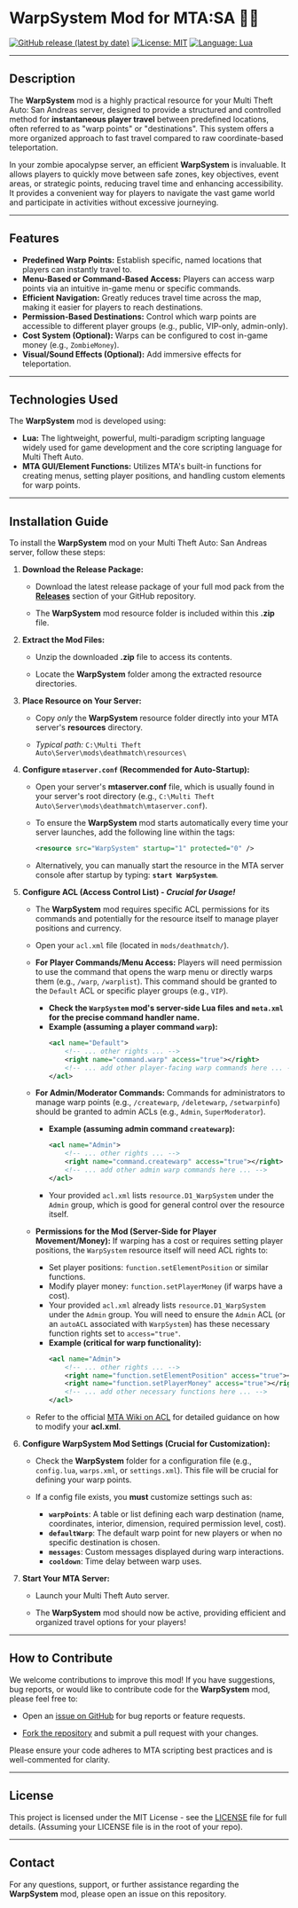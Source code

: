 # WarpSystem Mod for MTA:SA 🚀🌌

[![GitHub release (latest by date)](https://img.shields.io/github/v/release/Maniseniler/PackZombieMTA)](https://github.com/Maniseniler/PackZombieMTA/releases/latest)
[![License: MIT](https://img.shields.io/badge/License-MIT-yellow.svg)](https://opensource.org/licenses/MIT)
[![Language: Lua](https://img.io/badge/Language-Lua-blue?logo=lua)](https://www.lua.org/)

---

## **Description**

The **WarpSystem** mod is a highly practical resource for your Multi Theft Auto: San Andreas server, designed to provide a structured and controlled method for **instantaneous player travel** between predefined locations, often referred to as "warp points" or "destinations". This system offers a more organized approach to fast travel compared to raw coordinate-based teleportation.

In your zombie apocalypse server, an efficient **WarpSystem** is invaluable. It allows players to quickly move between safe zones, key objectives, event areas, or strategic points, reducing travel time and enhancing accessibility. It provides a convenient way for players to navigate the vast game world and participate in activities without excessive journeying.

---

## **Features**

* **Predefined Warp Points:** Establish specific, named locations that players can instantly travel to.
* **Menu-Based or Command-Based Access:** Players can access warp points via an intuitive in-game menu or specific commands.
* **Efficient Navigation:** Greatly reduces travel time across the map, making it easier for players to reach destinations.
* **Permission-Based Destinations:** Control which warp points are accessible to different player groups (e.g., public, VIP-only, admin-only).
* **Cost System (Optional):** Warps can be configured to cost in-game money (e.g., `ZombieMoney`).
* **Visual/Sound Effects (Optional):** Add immersive effects for teleportation.

---

## **Technologies Used**

The **WarpSystem** mod is developed using:

* **Lua:** The lightweight, powerful, multi-paradigm scripting language widely used for game development and the core scripting language for Multi Theft Auto.
* **MTA GUI/Element Functions:** Utilizes MTA's built-in functions for creating menus, setting player positions, and handling custom elements for warp points.

---

## **Installation Guide**

To install the **WarpSystem** mod on your Multi Theft Auto: San Andreas server, follow these steps:

1.  **Download the Release Package:**

    * Download the latest release package of your full mod pack from the [**Releases**](https://github.com/Maniseniler/PackZombieMTA/releases) section of your GitHub repository.

    * The **WarpSystem** mod resource folder is included within this **.zip** file.

2.  **Extract the Mod Files:**

    * Unzip the downloaded **.zip** file to access its contents.

    * Locate the **WarpSystem** folder among the extracted resource directories.

3.  **Place Resource on Your Server:**

    * Copy *only* the **WarpSystem** resource folder directly into your MTA server's **resources** directory.

    * *Typical path:* `C:\Multi Theft Auto\Server\mods\deathmatch\resources\`

4.  **Configure `mtaserver.conf` (Recommended for Auto-Startup):**

    * Open your server's **mtaserver.conf** file, which is usually found in your server's root directory (e.g., `C:\Multi Theft Auto\Server\mods\deathmatch\mtaserver.conf`).

    * To ensure the **WarpSystem** mod starts automatically every time your server launches, add the following line within the **<server>** tags:

        ```xml
        <resource src="WarpSystem" startup="1" protected="0" />
        ```

    * Alternatively, you can manually start the resource in the MTA server console after startup by typing: **`start WarpSystem`**.

5.  **Configure ACL (Access Control List) - **_Crucial for Usage!_****

    * The **WarpSystem** mod requires specific ACL permissions for its commands and potentially for the resource itself to manage player positions and currency.

    * Open your `acl.xml` file (located in `mods/deathmatch/`).

    * **For Player Commands/Menu Access:** Players will need permission to use the command that opens the warp menu or directly warps them (e.g., `/warp`, `/warplist`). This command should be granted to the `Default` ACL or specific player groups (e.g., `VIP`).
        * **Check the `WarpSystem` mod's server-side Lua files and `meta.xml` for the precise command handler name.**
        * **Example (assuming a player command `warp`):**
            ```xml
            <acl name="Default">
                <!-- ... other rights ... -->
                <right name="command.warp" access="true"></right>
                <!-- ... add other player-facing warp commands here ... -->
            </acl>
            ```

    * **For Admin/Moderator Commands:** Commands for administrators to manage warp points (e.g., `/createwarp`, `/deletewarp`, `/setwarpinfo`) should be granted to admin ACLs (e.g., `Admin`, `SuperModerator`).
        * **Example (assuming admin command `createwarp`):**
            ```xml
            <acl name="Admin">
                <!-- ... other rights ... -->
                <right name="command.createwarp" access="true"></right>
                <!-- ... add other admin warp commands here ... -->
            </acl>
            ```
        * Your provided `acl.xml` lists `resource.D1_WarpSystem` under the `Admin` group, which is good for general control over the resource itself.

    * **Permissions for the Mod (Server-Side for Player Movement/Money):** If warping has a cost or requires setting player positions, the `WarpSystem` resource itself will need ACL rights to:
        * Set player positions: `function.setElementPosition` or similar functions.
        * Modify player money: `function.setPlayerMoney` (if warps have a cost).
        * Your provided `acl.xml` already lists `resource.D1_WarpSystem` under the `Admin` group. You will need to ensure the `Admin` ACL (or an `autoACL` associated with `WarpSystem`) has these necessary function rights set to `access="true"`.
        * **Example (critical for warp functionality):**
            ```xml
            <acl name="Admin">
                <!-- ... other rights ... -->
                <right name="function.setElementPosition" access="true"></right>
                <right name="function.setPlayerMoney" access="true"></right>
                <!-- ... add other necessary functions here ... -->
            </acl>
            ```

    * Refer to the official [MTA Wiki on ACL](https://wiki.multitheftauto.com/wiki/ACL) for detailed guidance on how to modify your **acl.xml**.

6.  **Configure WarpSystem Mod Settings (Crucial for Customization):**

    * Check the **WarpSystem** folder for a configuration file (e.g., `config.lua`, `warps.xml`, or `settings.xml`). This file will be crucial for defining your warp points.

    * If a config file exists, you **must** customize settings such as:
        * **`warpPoints`**: A table or list defining each warp destination (name, coordinates, interior, dimension, required permission level, cost).
        * **`defaultWarp`**: The default warp point for new players or when no specific destination is chosen.
        * **`messages`**: Custom messages displayed during warp interactions.
        * **`cooldown`**: Time delay between warp uses.

7.  **Start Your MTA Server:**

    * Launch your Multi Theft Auto server.

    * The **WarpSystem** mod should now be active, providing efficient and organized travel options for your players!

---

## **How to Contribute**

We welcome contributions to improve this mod! If you have suggestions, bug reports, or would like to contribute code for the **WarpSystem** mod, please feel free to:

* Open an [issue on GitHub](https://github.com/Maniseniler/PackZombieMTA/issues) for bug reports or feature requests.

* [Fork the repository](https://github.com/Maniseniler/PackZombieMTA/fork) and submit a pull request with your changes.

Please ensure your code adheres to MTA scripting best practices and is well-commented for clarity.

---

## **License**

This project is licensed under the MIT License - see the [LICENSE](https://github.com/Maniseniler/PackZombieMTA/blob/main/LICENSE) file for full details. (Assuming your LICENSE file is in the root of your repo).

---

## **Contact**

For any questions, support, or further assistance regarding the **WarpSystem** mod, please open an issue on this repository.
